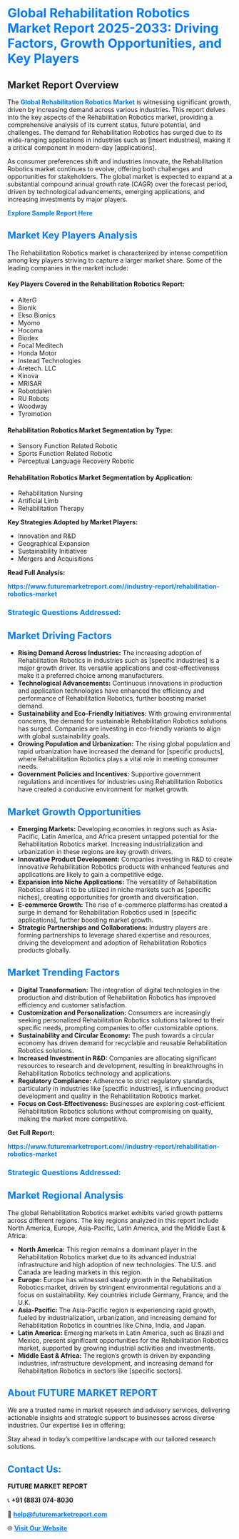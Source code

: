 <h1 style="color: #007BFF;">Global Rehabilitation Robotics Market Report 2025-2033: Driving Factors, Growth Opportunities, and Key Players</h1>

<section id="overview">
<h2>Market Report Overview</h2>
<p>The <a href="https://www.futuremarketreport.com//industry-report/rehabilitation-robotics-market" style="color: #007BFF; text-decoration: none;"><strong>Global Rehabilitation Robotics Market</strong></a> is witnessing significant growth, driven by increasing demand across various industries. This report delves into the key aspects of the Rehabilitation Robotics market, providing a comprehensive analysis of its current status, future potential, and challenges. The demand for Rehabilitation Robotics has surged due to its wide-ranging applications in industries such as [insert industries], making it a critical component in modern-day [applications].</p>
<p>As consumer preferences shift and industries innovate, the Rehabilitation Robotics market continues to evolve, offering both challenges and opportunities for stakeholders. The global market is expected to expand at a substantial compound annual growth rate (CAGR) over the forecast period, driven by technological advancements, emerging applications, and increasing investments by major players.</p>
</section>

<section id="overview">
<p><a href="https://www.futuremarketreport.com//request-sample/reportId=88577" style="color: #007BFF; text-decoration: none;"><strong>Explore Sample Report Here</strong></a></p>
</section>

<section id="key-players">
<h2 style="color: #007BFF;">Market Key Players Analysis</h2>
<p>The Rehabilitation Robotics market is characterized by intense competition among key players striving to capture a larger market share. Some of the leading companies in the market include:</p>
<h4>Key Players Covered in the Rehabilitation Robotics Report:</h4>
<ul><li>AlterG</li><li>Bionik</li><li>Ekso Bionics</li><li>Myomo</li><li>Hocoma</li><li>Biodex</li><li>Focal Meditech</li><li>Honda Motor</li><li>Instead Technologies</li><li>Aretech. LLC</li><li>Kinova</li><li>MRISAR</li><li>Robotdalen</li><li>RU Robots</li><li>Woodway</li><li>Tyromotion</li></ul>
<h4>Rehabilitation Robotics Market Segmentation by Type:</h4>
<ul><li>Sensory Function Related Robotic</li><li>Sports Function Related Robotic</li><li>Perceptual Language Recovery Robotic</li></ul>

<h4>Rehabilitation Robotics Market Segmentation by Application:</h4>
<ul><li>Rehabilitation Nursing</li><li>Artificial Limb</li><li>Rehabilitation Therapy</li></ul>
<p><strong>Key Strategies Adopted by Market Players:</strong></p>
<ul>
<li>Innovation and R&D</li>
<li>Geographical Expansion</li>
<li>Sustainability Initiatives</li>
<li>Mergers and Acquisitions</li>
</ul>
</section>

<section>
<p><strong>Read Full Analysis: </strong></p><a href="https://www.futuremarketreport.com//industry-report/rehabilitation-robotics-market" style="color: #007BFF; text-decoration: none;"><strong>https://www.futuremarketreport.com//industry-report/rehabilitation-robotics-market</strong></a>
<h3 style="color: #007BFF;">Strategic Questions Addressed:</h3>
</section>

<section id="driving-factors">
<h2 style="color: #007BFF;">Market Driving Factors</h2>
<ul>
<li><strong>Rising Demand Across Industries:</strong> The increasing adoption of Rehabilitation Robotics in industries such as [specific industries] is a major growth driver. Its versatile applications and cost-effectiveness make it a preferred choice among manufacturers.</li>
<li><strong>Technological Advancements:</strong> Continuous innovations in production and application technologies have enhanced the efficiency and performance of Rehabilitation Robotics, further boosting market demand.</li>
<li><strong>Sustainability and Eco-Friendly Initiatives:</strong> With growing environmental concerns, the demand for sustainable Rehabilitation Robotics solutions has surged. Companies are investing in eco-friendly variants to align with global sustainability goals.</li>
<li><strong>Growing Population and Urbanization:</strong> The rising global population and rapid urbanization have increased the demand for [specific products], where Rehabilitation Robotics plays a vital role in meeting consumer needs.</li>
<li><strong>Government Policies and Incentives:</strong> Supportive government regulations and incentives for industries using Rehabilitation Robotics have created a conducive environment for market growth.</li>
</ul>
</section>

<section id="growth-opportunities">
<h2 style="color: #007BFF;">Market Growth Opportunities</h2>
<ul>
<li><strong>Emerging Markets:</strong> Developing economies in regions such as Asia-Pacific, Latin America, and Africa present untapped potential for the Rehabilitation Robotics market. Increasing industrialization and urbanization in these regions are key growth drivers.</li>
<li><strong>Innovative Product Development:</strong> Companies investing in R&D to create innovative Rehabilitation Robotics products with enhanced features and applications are likely to gain a competitive edge.</li>
<li><strong>Expansion into Niche Applications:</strong> The versatility of Rehabilitation Robotics allows it to be utilized in niche markets such as [specific niches], creating opportunities for growth and diversification.</li>
<li><strong>E-commerce Growth:</strong> The rise of e-commerce platforms has created a surge in demand for Rehabilitation Robotics used in [specific applications], further boosting market growth.</li>
<li><strong>Strategic Partnerships and Collaborations:</strong> Industry players are forming partnerships to leverage shared expertise and resources, driving the development and adoption of Rehabilitation Robotics products globally.</li>
</ul>
</section>

<section id="trending-factors">
<h2 style="color: #007BFF;">Market Trending Factors</h2>
<ul>
<li><strong>Digital Transformation:</strong> The integration of digital technologies in the production and distribution of Rehabilitation Robotics has improved efficiency and customer satisfaction.</li>
<li><strong>Customization and Personalization:</strong> Consumers are increasingly seeking personalized Rehabilitation Robotics solutions tailored to their specific needs, prompting companies to offer customizable options.</li>
<li><strong>Sustainability and Circular Economy:</strong> The push towards a circular economy has driven demand for recyclable and reusable Rehabilitation Robotics solutions.</li>
<li><strong>Increased Investment in R&D:</strong> Companies are allocating significant resources to research and development, resulting in breakthroughs in Rehabilitation Robotics technology and applications.</li>
<li><strong>Regulatory Compliance:</strong> Adherence to strict regulatory standards, particularly in industries like [specific industries], is influencing product development and quality in the Rehabilitation Robotics market.</li>
<li><strong>Focus on Cost-Effectiveness:</strong> Businesses are exploring cost-efficient Rehabilitation Robotics solutions without compromising on quality, making the market more competitive.</li>
</ul>
</section>

<section>
<p><strong>Get Full Report: </strong></p><a href="https://www.futuremarketreport.com//industry-report/rehabilitation-robotics-market" style="color: #007BFF; text-decoration: none;"><strong>https://www.futuremarketreport.com//industry-report/rehabilitation-robotics-market</strong></a>
<h3 style="color: #007BFF;">Strategic Questions Addressed:</h3>
</section>


<section id="regional-analysis">
<h2 style="color: #007BFF;">Market Regional Analysis</h2>
<p>The global Rehabilitation Robotics market exhibits varied growth patterns across different regions. The key regions analyzed in this report include North America, Europe, Asia-Pacific, Latin America, and the Middle East & Africa:</p>
<ul>
<li><strong>North America:</strong> This region remains a dominant player in the Rehabilitation Robotics market due to its advanced industrial infrastructure and high adoption of new technologies. The U.S. and Canada are leading markets in this region.</li>
<li><strong>Europe:</strong> Europe has witnessed steady growth in the Rehabilitation Robotics market, driven by stringent environmental regulations and a focus on sustainability. Key countries include Germany, France, and the U.K.</li>
<li><strong>Asia-Pacific:</strong> The Asia-Pacific region is experiencing rapid growth, fueled by industrialization, urbanization, and increasing demand for Rehabilitation Robotics in countries like China, India, and Japan.</li>
<li><strong>Latin America:</strong> Emerging markets in Latin America, such as Brazil and Mexico, present significant opportunities for the Rehabilitation Robotics market, supported by growing industrial activities and investments.</li>
<li><strong>Middle East & Africa:</strong> The region’s growth is driven by expanding industries, infrastructure development, and increasing demand for Rehabilitation Robotics in sectors like [specific sectors].</li>
</ul>
</section>

<footer>
<h2 style="color: #007BFF;">About FUTURE MARKET REPORT</h2>
<p>We are a trusted name in market research and advisory services, delivering actionable insights and strategic support to businesses across diverse industries. Our expertise lies in offering:</p>

<p>Stay ahead in today’s competitive landscape with our tailored research solutions.</p>

<h2 style="color: #007BFF;">Contact Us:</h2>
<p><strong>FUTURE MARKET REPORT</strong></p>
<p>📞 <strong>+91 (883) 074-8030</strong></p>
<p>📧 <strong><a href="mailto:help@futuremarketreport.com" style="color: #007BFF;">help@futuremarketreport.com</a></strong></p>
<p>🌐 <strong><a href="https://www.futuremarketreport.com/" style="color: #007BFF;">Visit Our Website</a></strong></p>
</footer>